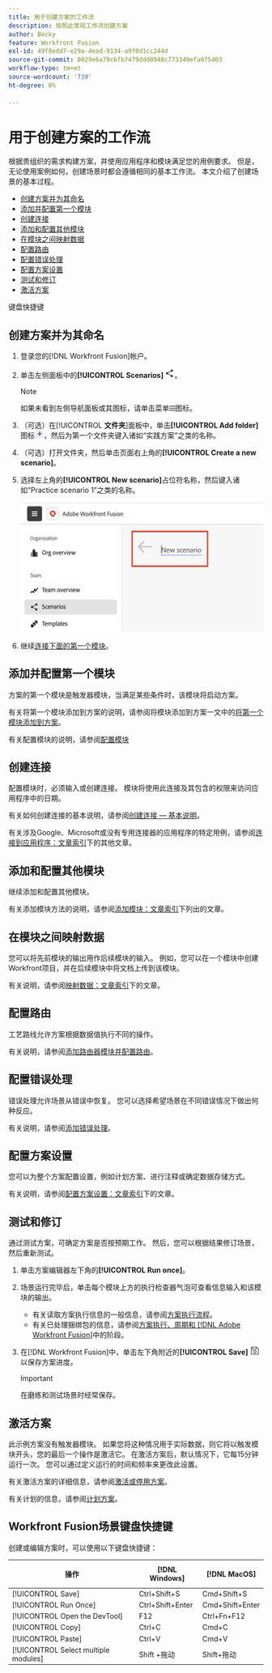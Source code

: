 ```yaml
---
title: 用于创建方案的工作流
description: 按照此常规工作流创建方案
author: Becky
feature: Workfront Fusion
exl-id: 49f8edd7-e29a-4ead-9134-a9f0d1cc244d
source-git-commit: 0029e6a79c6fb7479ddd0948c773349efa075403
workflow-type: tm+mt
source-wordcount: '739'
ht-degree: 0%

---
```


# 用于创建方案的工作流

根据贵组织的需求构建方案，并使用应用程序和模块满足您的用例要求。 但是，无论使用案例如何，创建场景时都会遵循相同的基本工作流。 本文介绍了创建场景的基本过程。


* [创建方案并为其命名](#create-and-name-the-scenario)
* [添加并配置第一个模块](#configure-the-first-module)
* [创建连接](#create-connections)
* [添加和配置其他模块](#add-and-configure-additional-modules)
* [在模块之间映射数据](#map-data-between-modules)
* [配置路由](#configure-routing)
* [配置错误处理](#configure-error-handling)
* [配置方案设置](#onfigure-scenario-settings)
* [测试和修订](#test-and-revise)
* [激活方案](#activate-the-scenario)

键盘快捷键



## 创建方案并为其命名

1. 登录您的[!DNL Workfront Fusion]帐户。
1. 单击左侧面板中的&#x200B;**[!UICONTROL Scenarios]** ![方案图标](assets/scenarios-icon.png)。

   >[!NOTE]
   >
   >如果未看到左侧导航面板或其图标，请单击菜单![菜单](assets/main-menu-icon-left-nav.png)图标。

1. （可选）在&#x200B;[!UICONTROL **文件夹**]&#x200B;面板中，单击&#x200B;**[!UICONTROL Add folder]**&#x200B;图标![添加文件夹图标](assets/add-folder-icon.png)，然后为第一个文件夹键入诸如“实践方案”之类的名称。

1. （可选）打开文件夹，然后单击页面右上角的&#x200B;**[!UICONTROL Create a new scenario]**。

1. 选择左上角的&#x200B;**[!UICONTROL New scenario]**&#x200B;占位符名称，然后键入诸如“Practice scenario 1”之类的名称。

   ![命名方案](assets/name-the-scenario.png)

1. 继续[连接下面的第一个模块](#2-connect-the-first-module)。

## 添加并配置第一个模块

方案的第一个模块是触发器模块，当满足某些条件时，该模块将启动方案。

有关将第一个模块添加到方案的说明，请参阅将模块添加到方案一文中的[将第一个模块添加到方案](/help/workfront-fusion/create-scenarios/add-modules/add-a-module-basic.md#add-the-first-module-to-a-scenario)。

有关配置模块的说明，请参阅[配置模块](/help/workfront-fusion/create-scenarios/add-modules/configure-a-modules-settings.md)

## 创建连接

配置模块时，必须输入或创建连接。 模块将使用此连接及其包含的权限来访问应用程序中的日期。

有关如何创建连接的基本说明，请参阅[创建连接 — 基本说明](/help/workfront-fusion/create-scenarios/connect-to-apps/connect-to-fusion-general.md)。

有关涉及Google、Microsoft或没有专用连接器的应用程序的特定用例，请参阅[连接到应用程序：文章索引](/help/workfront-fusion/create-scenarios/connect-to-apps/connect-to-apps-toc.md)下的其他文章。

## 添加和配置其他模块

继续添加和配置其他模块。

有关添加模块方法的说明，请参阅[添加模块：文章索引](/help/workfront-fusion/create-scenarios/add-modules/add-modules-toc.md)下列出的文章。

## 在模块之间映射数据

您可以将先前模块的输出用作后续模块的输入。 例如，您可以在一个模块中创建Workfront项目，并在后续模块中将文档上传到该模块。

有关说明，请参阅[映射数据：文章索引](/help/workfront-fusion/create-scenarios/map-data/map-data-toc.md)下的文章。

## 配置路由

工艺路线允许方案根据数据值执行不同的操作。

有关说明，请参阅[添加路由器模块并配置路由](/help/workfront-fusion/create-scenarios/add-modules/router-module.md)。

## 配置错误处理

错误处理允许场景从错误中恢复。 您可以选择希望场景在不同错误情况下做出何种反应。

有关说明，请参阅[添加错误处理](/help/workfront-fusion/create-scenarios/config-error-handling/error-handling.md)。

## 配置方案设置

您可以为整个方案配置设置，例如计划方案、进行注释或确定数据存储方式。

有关说明，请参阅[配置方案设置：文章索引](/help/workfront-fusion/create-scenarios/config-scenarios-settings/config-scenario-settings-toc.md)下的文章。

## 测试和修订

通过测试方案，可确定方案是否按预期工作。 然后，您可以根据结果修订场景，然后重新测试。

1. 单击方案编辑器左下角的&#x200B;**[!UICONTROL Run once]**。
1. 场景运行完毕后，单击每个模块上方的执行检查器气泡可查看信息输入和该模块的输出。

   * 有关读取方案执行信息的一般信息，请参阅[方案执行流程](/help/workfront-fusion/references/scenarios/scenario-execution-flow.md)。
   * 有关已处理捆绑包的信息，请参阅[方案执行、周期和 [!DNL Adobe Workfront Fusion]](/help/workfront-fusion/references/scenarios/scenario-execution-cycles-phases.md)中的阶段。

1. 在[!DNL Workfront Fusion]中，单击左下角附近的&#x200B;**[!UICONTROL Save]** ![保存图标](assets/save-icon.png)以保存方案进度。

   >[!IMPORTANT]
   >
   >在磨练和测试场景时经常保存。

## 激活方案

此示例方案没有触发器模块。 如果您将这种情况用于实际数据，则它将以触发模块开头，您的最后一个操作是激活它。 在激活方案后，默认情况下，它每15分钟运行一次。 您可以通过定义运行的时间和频率来更改此设置。

有关激活方案的详细信息，请参阅[激活或停用方案](/help/workfront-fusion/manage-scenarios/activate-deactivate-scenarios.md)。

有关计划的信息，请参阅[计划方案](/help/workfront-fusion/create-scenarios/config-scenarios-settings/schedule-a-scenario.md)。

## Workfront Fusion场景键盘快捷键

创建或编辑方案时，可以使用以下键盘快捷键：

<table style="table-layout:auto"> 
 <col data-mc-conditions=""> 
 <col data-mc-conditions=""> 
 <col data-mc-conditions=""> 
 <thead> 
  <tr> 
   <th> <p>操作</p> </th> 
   <th>[!DNL Windows]</th> 
   <th> <p>[!DNL MacOS]</p> </th> 
  </tr> 
 </thead> 
 <tbody> 
  <tr> 
   <td role="rowheader">[!UICONTROL Save] </td> 
   <td>Ctrl+Shift+S</td> 
   <td><span style="font-weight: normal;">Cmd+Shift+S</span> </td> 
  </tr> 
  <tr> 
   <td role="rowheader">[!UICONTROL Run Once]</td> 
   <td>Ctrl+Shift+Enter</td> 
   <td><span style="font-weight: normal;">Cmd+Shift+Enter</span> </td> 
  </tr> 
  <tr> 
   <td role="rowheader">[!UICONTROL Open the DevTool]</td> 
   <td>F12</td> 
   <td><span style="font-weight: normal;">Ctrl+Fn+F12</span> </td> 
  </tr> 
  <tr> 
   <td role="rowheader">[!UICONTROL Copy]</td> 
   <td>Ctrl+C</td> 
   <td><span style="font-weight: normal;">Cmd+C</span> </td> 
  </tr> 
  <tr> 
   <td role="rowheader">[!UICONTROL Paste]</td> 
   <td>Ctrl+V</td> 
   <td><span style="font-weight: normal;">Cmd+V</span> </td> 
  </tr> 
  <tr> 
   <td role="rowheader">[!UICONTROL Select multiple modules]</td> 
   <td>Shift +拖动</td> 
   <td><span style="font-weight: normal;">Shift+拖动</span> </td> 
  </tr> 
 </tbody> 
</table>



